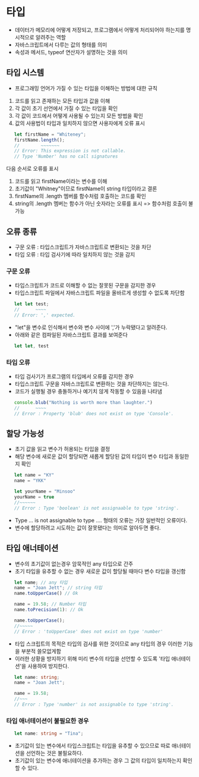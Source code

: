 # 타입

 - 데이터가 메모리에 어떻게 저장되고, 프로그램에서 어떻게 처리되어야 하는지를 명시적으로 알려주는 역할
 - 자바스크립트에서 다루는 값의 형태를 의미
 - 속성과 메서드, typeof 연산자가 설명하는 것을 의미

## 타입 시스템

 - 프로그래밍 언어가 가질 수 있는 타입을 이해하는 방법에 대한 규칙

 1. 코드를 읽고 존재하는 모든 타입과 값을 이해
 2. 각 값이 초기 선언에서 가질 수 있는 타입을 확인
 3. 각 값이 코드에서 어떻게 사용될 수 있는지 모든 방법을 확인
 4. 값의 사용법이 타입과 일치하지 않으면 사용자에게 오류 표시

 ```ts
    let firstName = "Whiteney";
    firstName.length();
    //        ~~~~~~~
    // Error: This expression is not callable.
    // Type 'Number' has no call signatures
 ```

 다음 순서로 오류를 표시
 1. 코드를 읽고 firstName이라는 변수를 이해
 2. 초기값이 "Whitney"이므로 firstName이 string 타입이라고 결론
 3. firstName의 .length 멤버를 함수처럼 호출하는 코드를 확인
 4. string의 .length 멤버는 함수가 아닌 숫자라는 오류를 표시 => 함수처럼 호출이 불가능

## 오류 종류

 - 구문 오류 : 타입스크립트가 자바스크립트로 변환되는 것을 차단
 - 타입 오류 : 타입 검사기에 따라 일치하지 않는 것을 감지

### 구문 오류

 - 타입스크립트가 코드로 이해할 수 없는 잘못된 구문을 감지한 경우
 - 타입스크립트 파일에서 자바스크립트 파일을 올바르게 생성할 수 없도록 차단함

 ```ts
    let let test;
    //      ~~~~
    // Error: ',' expected.
 ```

 - "let"을 변수로 인식해서 변수와 변수 사이에 ','가 누락됐다고 알려준다.
 - 아래와 같은 컴파일된 자바스크립트 결과를 보여준다

 ```js
    let let, test
 ```

### 타입 오류

 - 타입 검사기가 프로그램의 타입에서 오류를 감지한 경우
 - 타입스크립트 구문을 자바스크립트로 변환하는 것을 차단하지는 않는다.
 - 코드가 실행될 경우 충돌하거나 예기치 않게 작동할 수 있음을 나타냄

 ```ts
    console.blub("Nothing is worth more than laughter.")
    //      ~~~~
    // Error : Property 'blub' does not exist on type 'Console'.
 ```

## 할당 가능성

 - 초기 값을 읽고 변수가 허용되는 타입을 결정
 - 해당 변수에 새로운 값이 할당되면 새롭게 할당된 값의 타입이 변수 타입과 동일한지 확인

 ```ts
    let name = "KY"
    name = "YKK"

    let yourName = "Minsoo"
    yourName = true
    //~~~~~~
    // Error : Type 'boolean' is not assignaable to type 'string'.
 ```

 - Type ... is not assignable to type .... 형태의 오류는 가장 일반적인 오류이다.
 - 변수에 할당하려고 시도하는 값이 잘못됐다는 의미로 알아두면 좋다.

## 타입 애너테이션

 - 변수의 초기값이 없는경우 암묵적인 any 타입으로 간주
 - 초기 타입을 유추할 수 없는 경우 새로운 값이 할당될 때마다 변수 타입을 갱신함

 ```ts
    let name; // any 타입
    name = "Joan Jett"; // string 타입
    name.toUpperCase() // Ok

    name = 19.58; // Number 타입
    name.toPrecision(1): // Ok

    name.toUpperCase();
    //~~~~~
    // Error : 'toUpperCase' does not exist on type 'number'
 ```

 - 타입 스크립트의 목적은 타입의 검사를 위한 것이므로 any 타입의 경우 이러한 기능을 부분적 쓸모없게함
 - 이러한 상황을 방지하기 위해 미리 변수의 타입을 선언할 수 있도록 '타입 애너테이션'을 사용하여 방지한다.

 ```ts
    let name: string;
    name = "Joan Jett";

    name = 19.58;
    //~~~
    // Error : Type 'number' is not assignable to type 'string'.
 ```

### 타입 애너테이션이 불필요한 경우

 ```ts
    let name: string = "Tina";
 ```

 - 초기값이 있는 변수에서 타입스크립트는 타입을 유추할 수 있으므로 따로 애너테이션을 선언하는 것은 불필요하다.
 - 초기값이 있는 변수에 애너테이션을 추가하는 경우 그 값의 타입이 일치하는지 확인할 수 있다.